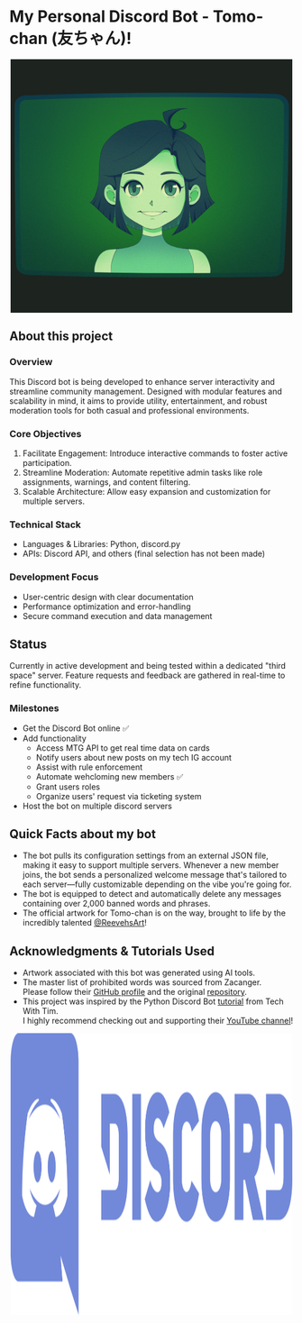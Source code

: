 # My Personal Discord Bot -  Tomo-chan (友ちゃん)! 
<img width="500" height="450" style="display: block; margin: 5px auto;" src="tomo-chan.png" alt='Bot Logo'>

## About this project
### Overview
This Discord bot is being developed to enhance server interactivity and streamline community management. Designed with modular features and scalability in mind, it aims to provide utility, entertainment, and robust moderation tools for both casual and professional environments.

### Core Objectives
1. Facilitate Engagement: Introduce interactive commands to foster active participation.
2. Streamline Moderation: Automate repetitive admin tasks like role assignments, warnings, and content filtering.
3. Scalable Architecture: Allow easy expansion and customization for multiple servers.

### Technical Stack
- Languages & Libraries: Python, discord.py
-  APIs: Discord API, and others (final selection has not been made)

### Development Focus
- User-centric design with clear documentation
- Performance optimization and error-handling
- Secure command execution and data management

## Status
Currently in active development and being tested within a dedicated "third space" server. Feature requests and feedback are gathered in real-time to refine functionality.

### Milestones
- Get the Discord Bot online ✅
- Add functionality
  - Access MTG API to get real time data on cards
  - Notify users about new posts on my tech IG account
  - Assist with rule enforcement
  - Automate wehcloming new members ✅
  - Grant users roles
  - Organize users' request via ticketing system
- Host the bot on multiple discord servers

## Quick Facts about my bot
- The bot pulls its configuration settings from an external JSON file, making it easy to support multiple servers. Whenever a new member joins, the bot sends a personalized welcome message that's tailored to each server—fully customizable depending on the vibe you're going for.
- The bot is equipped to detect and automatically delete any messages containing over 2,000 banned words and phrases.
- The official artwork for Tomo-chan is on the way, brought to life by the incredibly talented [@ReevehsArt](https://reevehsart.carrd.co/)!

## Acknowledgments & Tutorials Used
- Artwork associated with this bot was generated using AI tools.  
- The master list of prohibited words was sourced from Zacanger.  
Please follow their [GitHub profile](https://github.com/zacanger) and the original [repository](https://github.com/zacanger/profane-words/blob/master/words.json).   
- This project was inspired by the Python Discord Bot [tutorial](https://www.youtube.com/watch?v=YD_N6Ffoojw) from Tech With Tim.  
I highly recommend checking out and supporting their [YouTube channel](https://www.youtube.com/@TechWithTim)!

<img src="discord-logo.svg" width="500" height="500" alt="Discord Logo" style="display: block; margin: 0 auto;">